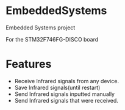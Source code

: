 # EmbeddedSystems
Embedded Systems project


For the STM32F746FG-DISCO board


# Features
- Receive Infrared signals from any device.
- Save Infrared signals(until restart)
- Send Infrared signals inputted manually
- Send Infrared signals that were received.
